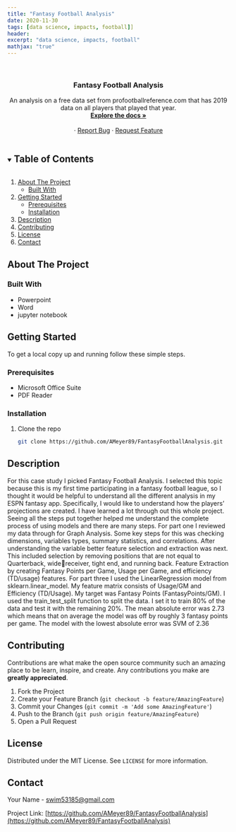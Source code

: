 ```yaml
---
title: "Fantasy Football Analysis"
date: 2020-11-30
tags: [data science, impacts, football]]
header:
excerpt: "data science, impacts, football"
mathjax: "true"
---
```


<!--
*** To avoid retyping too much info. Do a search and replace for the following:
*** AMeyer89, FantasyFootballAnalysis, twitter_handle, swim53185@gmail.com, Data Science Impact On Football, A presentation on how data science has impacted fantasy football. 
-->



<br />
<p align="center">
  <a href="https://github.com/AMeyer89/FantasyFootballAnalysis">
  </a>

  <h3 align="center">Fantasy Football Analysis</h3>

  <p align="center">
	An analysis on a free data set from profootballreference.com that has 2019 data on all players that played that year.  
    <br />
    <a href="https://github.com/AMeyer89/FantasyFootballAnalysis"><strong>Explore the docs »</strong></a>
    <br />
    <br />
    ·
    <a href="https://github.com/AMeyer89/FantasyFootballAnalysis/issues">Report Bug</a>
    ·
    <a href="https://github.com/AMeyer89/FantasyFootballAnalysis/issues">Request Feature</a>
  </p>
</p>



<!-- TABLE OF CONTENTS -->
<details open="open">
  <summary><h2 style="display: inline-block">Table of Contents</h2></summary>
  <ol>
    <li>
      <a href="#about-the-project">About The Project</a>
      <ul>
        <li><a href="#built-with">Built With</a></li>
      </ul>
    </li>
    <li>
      <a href="#getting-started">Getting Started</a>
      <ul>
        <li><a href="#prerequisites">Prerequisites</a></li>
        <li><a href="#installation">Installation</a></li>
      </ul>
    </li>
    <li><a href="#usage">Description</a></li>
    <li><a href="#contributing">Contributing</a></li>
    <li><a href="#license">License</a></li>
    <li><a href="#contact">Contact</a></li>
  </ol>
</details>



<!-- ABOUT THE PROJECT -->
## About The Project

### Built With

* Powerpoint
* Word
* jupyter notebook



<!-- GETTING STARTED -->
## Getting Started

To get a local copy up and running follow these simple steps.

### Prerequisites

* Microsoft Office Suite
* PDF Reader

### Installation

1. Clone the repo
   ```sh
   git clone https://github.com/AMeyer89/FantasyFootballAnalysis.git
   ```



<!-- USAGE EXAMPLES -->
## Description


For this case study I picked Fantasy Football Analysis. I selected this topic because this is my first time
participating in a fantasy football league, so I thought it would be helpful to understand all the different analysis in
my ESPN fantasy app. Specifically, I would like to understand how the players’ projections are created.
I have learned a lot through out this whole project. Seeing all the steps put together helped me understand the
complete process of using models and there are many steps.
For part one I reviewed my data through for Graph Analysis. Some key steps for this was checking dimensions,
variables types, summary statistics, and correlations. After understanding the variable better feature selection
and extraction was next. This included selection by removing positions that are not equal to Quarterback, widereceiver, tight end, and running back. Feature Extraction by creating Fantasy Points per Game, Usage per
Game, and efficiency (TD/usage) features.
For part three I used the LinearRegression model from sklearn.linear_model. My feature matrix consists of
Usage/GM and Efficiency (TD/Usage). My target was Fantasy Points (FantasyPoints/GM). I used the
train_test_split function to split the data. I set it to train 80% of the data and test it with the remaining 20%. The
mean absolute error was 2.73 which means that on average the model was off by roughly 3 fantasy points per
game. The model with the lowest absolute error was SVM of 2.36

<!-- CONTRIBUTING -->
## Contributing

Contributions are what make the open source community such an amazing place to be learn, inspire, and create. Any contributions you make are **greatly appreciated**.

1. Fork the Project
2. Create your Feature Branch (`git checkout -b feature/AmazingFeature`)
3. Commit your Changes (`git commit -m 'Add some AmazingFeature'`)
4. Push to the Branch (`git push origin feature/AmazingFeature`)
5. Open a Pull Request



<!-- LICENSE -->
## License

Distributed under the MIT License. See `LICENSE` for more information.



<!-- CONTACT -->
## Contact

Your Name - swim53185@gmail.com

Project Link: [https://github.com/AMeyer89/FantasyFootballAnalysis](https://github.com/AMeyer89/FantasyFootballAnalysis)








<!-- MARKDOWN LINKS & IMAGES -->
<!-- https://www.markdownguide.org/basic-syntax/#reference-style-links -->
[contributors-shield]: https://img.shields.io/github/contributors/AMeyer89/repo.svg?style=for-the-badge
[contributors-url]: https://github.com/AMeyer89/repo/graphs/contributors
[forks-shield]: https://img.shields.io/github/forks/AMeyer89/repo.svg?style=for-the-badge
[forks-url]: https://github.com/AMeyer89/repo/network/members
[stars-shield]: https://img.shields.io/github/stars/AMeyer89/repo.svg?style=for-the-badge
[stars-url]: https://github.com/AMeyer89/repo/stargazers
[issues-shield]: https://img.shields.io/github/issues/AMeyer89/repo.svg?style=for-the-badge
[issues-url]: https://github.com/AMeyer89/repo/issues
[license-shield]: https://img.shields.io/github/license/AMeyer89/repo.svg?style=for-the-badge
[license-url]: https://github.com/AMeyer89/repo/blob/master/LICENSE.txt
[linkedin-shield]: https://img.shields.io/badge/-LinkedIn-black.svg?style=for-the-badge&logo=linkedin&colorB=555
[linkedin-url]: https://linkedin.com/in/AMeyer89
